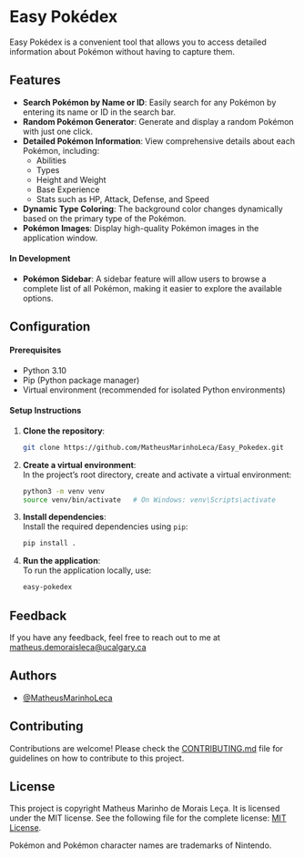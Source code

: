# Easy Pokédex
Easy Pokédex is a convenient tool that allows you to access detailed information about Pokémon without having to capture them.

## Features
- **Search Pokémon by Name or ID**: Easily search for any Pokémon by entering its name or ID in the search bar.
- **Random Pokémon Generator**: Generate and display a random Pokémon with just one click.
- **Detailed Pokémon Information**: View comprehensive details about each Pokémon, including:
  - Abilities
  - Types
  - Height and Weight
  - Base Experience
  - Stats such as HP, Attack, Defense, and Speed
- **Dynamic Type Coloring**: The background color changes dynamically based on the primary type of the Pokémon.
- **Pokémon Images**: Display high-quality Pokémon images in the application window.

#### In Development

- **Pokémon Sidebar**: A sidebar feature will allow users to browse a complete list of all Pokémon, making it easier to explore the available options.

## Configuration
#### Prerequisites
- Python 3.10
- Pip (Python package manager)
- Virtual environment (recommended for isolated Python environments)

#### Setup Instructions

1. **Clone the repository**:  
   ```bash
   git clone https://github.com/MatheusMarinhoLeca/Easy_Pokedex.git
   ```

2. **Create a virtual environment**:  
   In the project’s root directory, create and activate a virtual environment:
   ```bash
   python3 -m venv venv
   source venv/bin/activate   # On Windows: venv\Scripts\activate
   ```

3. **Install dependencies**:  
   Install the required dependencies using `pip`:
   ```bash
   pip install .
   ```

4. **Run the application**:  
   To run the application locally, use:
   ```bash
   easy-pokedex
   ```

## Feedback
If you have any feedback, feel free to reach out to me at matheus.demoraisleca@ucalgary.ca

## Authors
- [@MatheusMarinhoLeca](https://github.com/MatheusMarinhoLeca)

## Contributing
Contributions are welcome! Please check the [CONTRIBUTING.md](CONTRIBUTING.md) file for guidelines on how to contribute to this project.

## License
This project is copyright Matheus Marinho de Morais Leça. It is licensed under the MIT license. See the following file for the complete license:
[MIT License](LICENSE).

Pokémon and Pokémon character names are trademarks of Nintendo.
